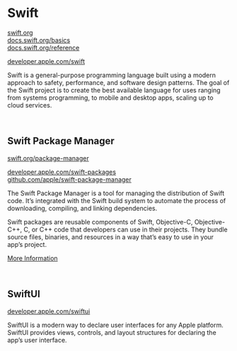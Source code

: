 # Swift

[swift.org](https://swift.org)  
[docs.swift.org/basics](https://docs.swift.org/swift-book/LanguageGuide/TheBasics.html)  
[docs.swift.org/reference](https://docs.swift.org/swift-book/ReferenceManual/AboutTheLanguageReference.html) 

[developer.apple.com/swift](https://developer.apple.com/documentation/swift)

Swift is a general-purpose programming language built using a modern approach to safety, performance, and software design patterns. The goal of the Swift project is to create the best available language for uses ranging from systems programming, to mobile and desktop apps, scaling up to cloud services.

<br>

## Swift Package Manager

[swift.org/package-manager](https://swift.org/package-manager/)

[developer.apple.com/swift-packages](https://developer.apple.com/documentation/swift_packages)  
[github.com/apple/swift-package-manager](https://github.com/apple/swift-package-manager/blob/main/Documentation/Usage.md)

The Swift Package Manager is a tool for managing the distribution of Swift code. It’s integrated with the Swift build system to automate the process of downloading, compiling, and linking dependencies.

Swift packages are reusable components of Swift, Objective-C, Objective-C++, C, or C++ code that developers can use in their projects. They bundle source files, binaries, and resources in a way that’s easy to use in your app’s project.

[More Information](https://github.com/patrikgerdin/swift-documentation/tree/master/Swift%20Package%20Manager)

<br>

## SwiftUI

[developer.apple.com/swiftui](https://developer.apple.com/documentation/swiftui)

SwiftUI is a modern way to declare user interfaces for any Apple platform. SwiftUI provides views, controls, and layout structures for declaring the app’s user interface. 